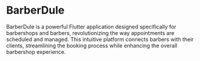 # BarberDule
BarberDule is a powerful Flutter application designed specifically for barbershops and barbers, revolutionizing the way appointments are scheduled and managed. This intuitive platform connects barbers with their clients, streamlining the booking process while enhancing the overall barbershop experience.
